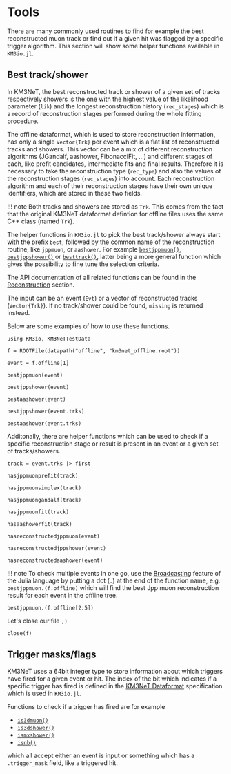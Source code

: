 # Tools

There are many commonly used routines to find for example the best reconstructed
muon track or find out if a given hit was flagged by a specific trigger
algorithm. This section will show some helper functions available in `KM3io.jl`.


## Best track/shower

In KM3NeT, the best reconstructed track or shower of a given set of tracks
respectively showers is the one with the highest value of the likelihood
parameter (`lik`) and the longest reconstruction history (`rec_stages`) which is
a record of reconstruction stages performed during the whole fitting procedure.

The offline dataformat, which is used to store reconstruction information, has
only a single `Vector{Trk}` per event which is a flat list of reconstructed
tracks and showers. This vector can be a mix of different reconstruction
algorithms (JGandalf, aashower, FibonacciFit, ...) and different stages of each,
like prefit candidates, intermediate fits and final results. Therefore it is
necessary to take the reconstruction type (`rec_type`) and also the values of
the reconstruction stages (`rec_stages`) into account. Each reconstruction
algorithm and each of their reconstruction stages have their own unique
identifiers, which are stored in these two fields.

!!! note
    Both tracks and showers are stored as `Trk`. This comes from the fact
    that the original KM3NeT dataformat defintion for offline files uses the
    same C++ class (named `Trk`).

The helper functions in `KM3io.jl` to pick the best track/shower always start
with the prefix `best`, followed by the common name of the reconstruction
routine, like `jppmuon`, or `aashower`. For example [`bestjppmuon()`](@ref),
[`bestjppshower()`](@ref) or [`besttrack()`](@ref), latter being a more general
function which gives the possibility to fine tune the selection criteria.

The API documentation of all related functions can be found in the
[Reconstruction](@ref) section.

The input can be an event (`Evt`) or a vector of reconstructed tracks
(`Vector{Trk}`). If no track/shower could be found, `missing` is returned
instead.

Below are some examples of how to use these functions.

```@example 1
using KM3io, KM3NeTTestData

f = ROOTFile(datapath("offline", "km3net_offline.root"))
```

```@example 1
event = f.offline[1]
```

```@example 1
bestjppmuon(event)
```

```@example 1
bestjppshower(event)
```

```@example 1
bestaashower(event)
```

```@example 1
bestjppshower(event.trks)
```

```@example 1
bestaashower(event.trks)
```

Additonally, there are helper functions which can be used to check if a specific
reconstruction stage or result is present in an event or a given set of
tracks/showers.

```@example 1
track = event.trks |> first
```

```@example 1
hasjppmuonprefit(track)
```
```@example 1
hasjppmuonsimplex(track)
```
```@example 1
hasjppmuongandalf(track)
```
```@example 1
hasjppmuonfit(track)
```
```@example 1
hasaashowerfit(track)
```

```@example 1
hasreconstructedjppmuon(event)
```
```@example 1
hasreconstructedjppshower(event)
```
```@example 1
hasreconstructedaashower(event)
```

!!! note
    To check multiple events in one go, use the
    [Broadcasting](https://docs.julialang.org/en/v1/manual/arrays/#Broadcasting)
    feature of the Julia language by putting a dot (`.`) at the end of the
    function name, e.g. `bestjppmuon.(f.offline)` which will find the best Jpp
    muon reconstruction result for each event in the offline tree.

```@example 1
bestjppmuon.(f.offline[2:5])
```

Let's close our file `;)`

```@example 1
close(f)
```

## Trigger masks/flags

KM3NeT uses a 64bit integer type to store information about which triggers have
fired for a given event or hit. The index of the bit which indicates if a
specific trigger has fired is defined in the [KM3NeT
Dataformat](https://git.km3net.de/common/km3net-dataformat) specification which
is used in `KM3io.jl`.

Functions to check if a trigger has fired are for example

- [`is3dmuon()`](@ref)
- [`is3dshower()`](@ref)
- [`ismxshower()`](@ref)
- [`isnb()`](@ref)

which all accept either an event is input or something which has a
`.trigger_mask` field, like a triggered hit.
